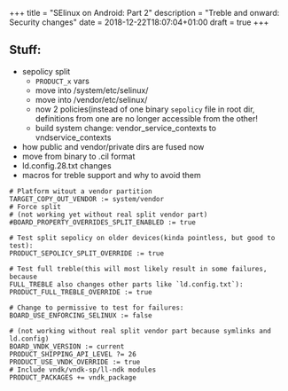 +++
title = "SElinux on Android: Part 2"
description = "Treble and onward: Security changes"
date = 2018-12-22T18:07:04+01:00
draft = true
+++

## Stuff:
- sepolicy split
  - `PRODUCT_x` vars
  - move into /system/etc/selinux/
  - move into /vendor/etc/selinux/
  - now 2 policies(instead of one binary `sepolicy` file in root dir,
    definitions from one are no longer accessible from the other!
  - build system change: vendor_service_contexts to vndservice_contexts
- how public and vendor/private dirs are fused now
- move from binary to .cil format
- ld.config.28.txt changes
- macros for treble support and why to avoid them

```
# Platform witout a vendor partition
TARGET_COPY_OUT_VENDOR := system/vendor
# Force split
# (not working yet without real split vendor part)
#BOARD_PROPERTY_OVERRIDES_SPLIT_ENABLED := true

# Test split sepolicy on older devices(kinda pointless, but good to test):
PRODUCT_SEPOLICY_SPLIT_OVERRIDE := true

# Test full treble(this will most likely result in some failures, because
FULL_TREBLE also changes other parts like `ld.config.txt`):
PRODUCT_FULL_TREBLE_OVERRIDE := true

# Change to permissive to test for failures:
BOARD_USE_ENFORCING_SELINUX := false

# (not working without real split vendor part because symlinks and ld.config)
BOARD_VNDK_VERSION := current
PRODUCT_SHIPPING_API_LEVEL ?= 26
PRODUCT_USE_VNDK_OVERRIDE := true
# Include vndk/vndk-sp/ll-ndk modules
PRODUCT_PACKAGES += vndk_package
```
